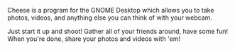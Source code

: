 Cheese is a program for the GNOME Desktop which allows you to take photos, videos, and anything else you can think of with your webcam.

Just start it up and shoot! Gather all of your friends around, have some fun! When you're done, share your photos and videos with 'em! 